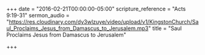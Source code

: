 +++
date = "2016-02-21T00:00:00-05:00"
scripture_reference = "Acts 9:19-31"
sermon_audio = "https://res.cloudinary.com/dy3wlzuye/video/upload/v1/KingstonChurch/Saul_Proclaims_Jesus_from_Damascus_to_Jerusalem.mp3"
title = "Saul Proclaims Jesus from Damascus to Jerusalem"

+++
